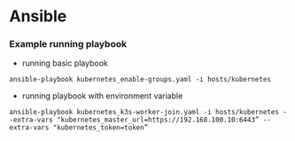 # Ansible

### Example running playbook
- running basic playbook
```
ansible-playbook kubernetes_enable-groups.yaml -i hosts/kubernetes
```

- running playbook with environment variable
```
ansible-playbook kubernetes_k3s-worker-join.yaml -i hosts/kubernetes --extra-vars "kubernetes_master_url=https://192.168.100.10:6443” --extra-vars "kubernetes_token=token”
```

